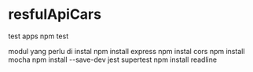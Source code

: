 # resfulApiCars


test apps
npm test

modul yang perlu di instal
npm install express
npm instal cors
npm install mocha
npm install --save-dev jest supertest
npm install readline



